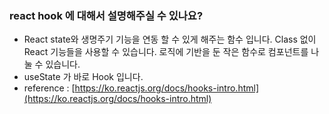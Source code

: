 ### react hook 에 대해서 설명해주실 수 있나요?
- React state와 생명주기 기능을 연동 할 수 있게 해주는 함수 입니다. 
Class 없이 React 기능들을 사용할 수 있습니다. 로직에 기반을 둔 작은 함수로 컴포넌트를 나눌 수 있습니다.
- useState 가 바로 Hook 입니다.
- reference : [https://ko.reactjs.org/docs/hooks-intro.html](https://ko.reactjs.org/docs/hooks-intro.html)

